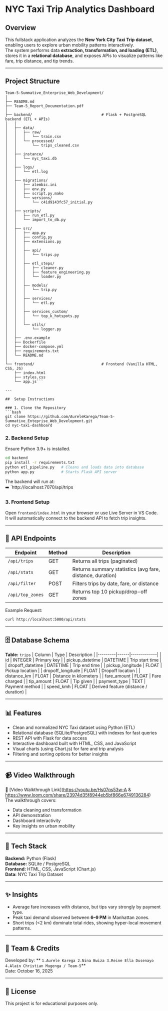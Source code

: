 
# NYC Taxi Trip Analytics Dashboard 

## Overview
This fullstack application analyzes the **New York City Taxi Trip dataset**, enabling users to explore urban mobility patterns interactively.  
The system performs data **extraction, transformation, and loading (ETL)**, stores it in a **relational database**, and exposes APIs to visualize patterns like fare, trip distance, and tip trends.

---

## Project Structure
```
Team-5-Summative_Enterprise_Web_Development/
│
├── README.md
├── Team-5_Report_Documentation.pdf
│
├── backend/                               # Flask + PostgreSQL backend (ETL + APIs)
│   │
│   ├── data/
│   │   ├── raw/
│   │   │   └── train.csv
│   │   └── processed/
│   │       └── trips_cleaned.csv
│   │
│   ├── instance/
│   │   └── nyc_taxi.db
│   │
│   ├── logs/
│   │   └── etl.log
│   │
│   ├── migrations/
│   │   ├── alembic.ini
│   │   ├── env.py
│   │   ├── script.py.mako
│   │   └── versions/
│   │       └── c41d9143fc57_initial.py
│   │
│   ├── scripts/
│   │   ├── run_etl.py
│   │   └── import_to_db.py
│   │
│   ├── src/
│   │   ├── app.py
│   │   ├── config.py
│   │   ├── extensions.py
│   │   │
│   │   ├── api/
│   │   │   └── trips.py
│   │   │
│   │   ├── etl_steps/
│   │   │   ├── cleaner.py
│   │   │   ├── feature_engineering.py
│   │   │   └── loader.py
│   │   │
│   │   ├── models/
│   │   │   └── trip.py
│   │   │
│   │   ├── services/
│   │   │   └── etl.py
│   │   │
│   │   ├── services_custom/
│   │   │   └── top_k_hotspots.py
│   │   │
│   │   └── utils/
│   │       └── logger.py
│   │
│   ├── .env.example
│   ├── Dockerfile
│   ├── docker-compose.yml
│   ├── requirements.txt
│   └── README.md
│
└── frontend/                              # Frontend (Vanilla HTML, CSS, JS)
    ├── index.html
    ├── styles.css
    └── app.js```

---

##  Setup Instructions

### 1. Clone the Repository
```bash
git clone https://github.com/AureleKarega/Team-5-Summative_Enteprise_Web_Development.git
cd nyc-taxi-dashboard
```

### 2. Backend Setup
Ensure Python 3.9+ is installed.

```bash
cd backend
pip install -r requirements.txt
python etl_pipeline.py   # Cleans and loads data into database
python app.py            # Starts Flask API server
```

The backend will run at:  
➡️ `http://localhost:7070/api/trips

### 3. Frontend Setup
Open `frontend/index.html` in your browser or use Live Server in VS Code.  
It will automatically connect to the backend API to fetch trip insights.

---

## 🧠 API Endpoints

| Endpoint | Method | Description |
|-----------|--------|-------------|
| `/api/trips` | GET | Returns all trips (paginated) |
| `/api/stats` | GET | Returns summary statistics (avg fare, distance, duration) |
| `/api/filter` | POST | Filters trips by date, fare, or distance |
| `/api/top_zones` | GET | Returns top 10 pickup/drop-off zones |

Example Request:
```bash
curl http://localhost:5000/api/stats
```

---

## 🗄️ Database Schema

**Table:** `trips`
| Column | Type | Description |
|---------|------|-------------|
| id | INTEGER | Primary key |
| pickup_datetime | DATETIME | Trip start time |
| dropoff_datetime | DATETIME | Trip end time |
| pickup_longitude | FLOAT | Pickup location |
| dropoff_longitude | FLOAT | Dropoff location |
| distance_km | FLOAT | Distance in kilometers |
| fare_amount | FLOAT | Fare charged |
| tip_amount | FLOAT | Tip given |
| payment_type | TEXT | Payment method |
| speed_kmh | FLOAT | Derived feature (distance / duration) |

---

## 📊 Features

- Clean and normalized NYC Taxi dataset using Python (ETL)
- Relational database (SQLite/PostgreSQL) with indexes for fast queries
- REST API with Flask for data access
- Interactive dashboard built with HTML, CSS, and JavaScript
- Visual charts (using Chart.js) for fare and trip analysis
- Filtering and sorting options for better insights

---

## 📹 Video Walkthrough
🎥 [Video Walkthrough Link](https://youtu.be/Hs07qs53w-A & https://www.loom.com/share/23974d35f8944eb5bf866e6749136284)  
The walkthrough covers:
- Data cleaning and transformation
- API demonstration
- Dashboard interactivity
- Key insights on urban mobility

---

## 🧩 Tech Stack
**Backend:** Python (Flask)  
**Database:** SQLite / PostgreSQL  
**Frontend:** HTML, CSS, JavaScript (Chart.js)  
**Data:** NYC Taxi Trip Dataset  

---

## ✨ Insights
- Average fare increases with distance, but tips vary strongly by payment type.  
- Peak taxi demand observed between **6–9 PM** in Manhattan zones.  
- Short trips (<2 km) dominate total rides, showing hyper-local movement patterns.  

---

## 👥 Team & Credits
Developed by: 
**
``
1.Aurele Karega
2.Nina Bwiza
3.Reine Ella Dusenayo
4.Alain Christian Mugenga
/ Team-5
``**  
Date: October 16, 2025  

---

## 🧾 License
This project is for educational purposes only.

